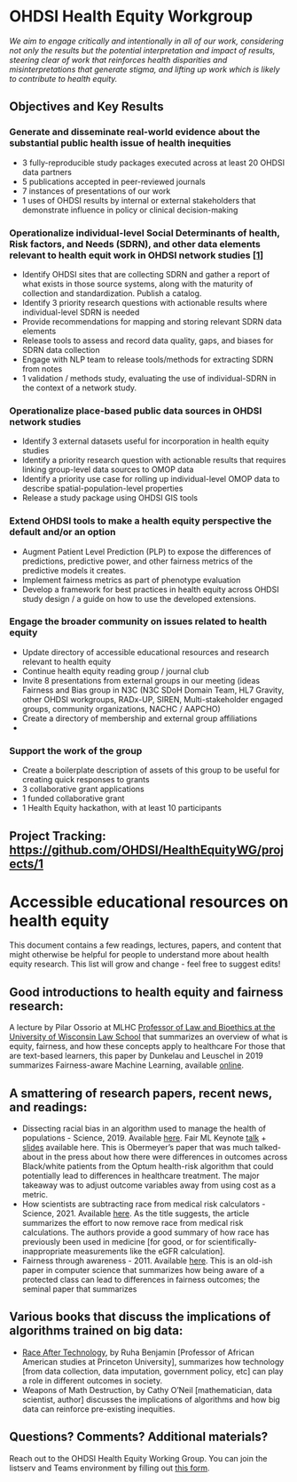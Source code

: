 # OHDSI Health Equity Workgroup

*We aim to engage critically and intentionally in all of our work, considering not only the results but the potential interpretation and impact of results, steering clear of work that reinforces health disparities and misinterpretations that generate stigma, and lifting up work which is likely to contribute to health equity.*

## Objectives and Key Results

### Generate and disseminate real-world evidence about the substantial public health issue of health inequities 
 - 3 fully-reproducible study packages executed across at least 20 OHDSI data partners 
 - 5 publications accepted in peer-reviewed journals 
 - 7 instances of presentations of our work 
 - 1 uses of OHDSI results by internal or external stakeholders that demonstrate influence in policy or clinical decision-making 

### Operationalize individual-level Social Determinants of health, Risk factors, and Needs (SDRN), and other data elements relevant to health equit work in OHDSI network studies [[1]](https://www.healthaffairs.org/do/10.1377/hblog20191025.776011/full/)
 - Identify OHDSI sites that are collecting SDRN and gather a report of what exists in those source systems, along with the maturity of collection and standardization. Publish a catalog.
 - Identify 3 priority research questions with actionable results where individual-level SDRN is needed
 - Provide recommendations for mapping and storing relevant SDRN data elements
 - Release tools to assess and record data quality, gaps, and biases for SDRN data collection
 - Engage with NLP team to release tools/methods for extracting SDRN from notes
 - 1 validation / methods study, evaluating the use of individual-SDRN in the context of a network study. 

### Operationalize place-based public data sources in OHDSI network studies
 - Identify 3 external datasets useful for incorporation in health equity studies 
 - Identify a priority research question with actionable results that requires linking group-level data sources to OMOP data 
 - Identify a priority use case for rolling up individual-level OMOP data to describe spatial-population-level properties
 - Release a study package using OHDSI GIS tools

### Extend OHDSI tools to make a health equity perspective the default and/or an option 
 - Augment Patient Level Prediction (PLP) to expose the differences of predictions, predictive power, and other fairness metrics of the predictive models it creates. 
 - Implement fairness metrics as part of phenotype evaluation  
 - Develop a framework for best practices in health equity across OHDSI study design / a guide on how to use the developed extensions.

### Engage the broader community on issues related to health equity 
 - Update directory of accessible educational resources and research relevant to health equity
 - Continue health equity reading group / journal club 
 - Invite 8 presentations from external groups in our meeting (ideas Fairness and Bias group in N3C (N3C SDoH Domain Team, HL7 Gravity, other OHDSI workgroups, RADx-UP, SIREN, Multi-stakeholder engaged groups, community organizations, NACHC / AAPCHO)
 - Create a directory of membership and external group affiliations 
 - 
### Support the work of the group 
 - Create a boilerplate description of assets of this group to be useful for creating quick responses to grants
 - 3 collaborative grant applications 
 - 1 funded collaborative grant 
 - 1 Health Equity hackathon, with at least 10 participants 

## Project Tracking: https://github.com/OHDSI/HealthEquityWG/projects/1 

# Accessible educational resources on health equity
This document contains a few readings, lectures, papers, and content that might otherwise be helpful for people to understand more about health equity research. This list will grow and change - feel free to suggest edits!

## Good introductions to health equity and fairness research:
A lecture by Pilar Ossorio at MLHC [Professor of Law and Bioethics at the University of Wisconsin Law School](https://www.youtube.com/watch?v=DzGSlWu4Lj0&list=PLRqwW7v078fYdZFpf43d0NBh4hiGCRtfV&index=6) that summarizes an overview of what is equity, fairness, and how these concepts apply to healthcare
For those that are text-based learners, this paper by Dunkelau and Leuschel in 2019 summarizes Fairness-aware Machine Learning, available [online](https://www.phil-fak.uni-duesseldorf.de/fileadmin/Redaktion/Institute/Sozialwissenschaften/Kommunikations-_und_Medienwissenschaft/KMW_I/Working_Paper/Dunkelau___Leuschel__2019__Fairness-Aware_Machine_Learning.pdf). 

## A smattering of research papers, recent news, and readings:
 - Dissecting racial bias in an algorithm used to manage the health of populations - Science, 2019. Available [here](https://science.sciencemag.org/content/366/6464/447). Fair ML Keynote [talk](https://slideslive.com/38923132/bad-proxies) + [slides](https://drive.google.com/file/d/1mHkgTYuLMSPnM58h5n0FGwSf2tPPxmL5/view) available here. This is Obermeyer’s paper that was much talked-about in the press about how there were differences in outcomes across Black/white patients from the Optum health-risk algorithm that could potentially lead to differences in healthcare treatment. The major takeaway was to adjust outcome variables away from using cost as a metric.
 - How scientists are subtracting race from medical risk calculators - Science, 2021. Available [here](https://www.sciencemag.org/news/2021/07/how-scientists-are-subtracting-race-medical-risk-calculators). As the title suggests, the article summarizes the effort to now remove race from medical risk calculations. The authors provide a good summary of how race has previously been used in medicine [for good, or for scientifically-inappropriate measurements like the eGFR calculation].
 - Fairness through awareness - 2011. Available [here](https://arxiv.org/abs/1104.3913). This is an old-ish paper in computer science that summarizes how being aware of a protected class can lead to differences in fairness outcomes; the seminal paper that summarizes

## Various books that discuss the implications of algorithms trained on big data:
 - [Race After Technology](https://www.ruhabenjamin.com/race-after-technology), by Ruha Benjamin [Professor of African American studies at Princeton University], summarizes how technology [from data collection, data imputation, government policy, etc] can play a role in different outcomes in society. 
 - Weapons of Math Destruction, by Cathy O’Neil [mathematician, data scientist, author] discusses the implications of algorithms and how big data can reinforce pre-existing inequities.

## Questions? Comments? Additional materials?
Reach out to the OHDSI Health Equity Working Group. You can join the listserv and Teams environment by filling out [this form](https://forms.office.com/Pages/ResponsePage.aspx?id=lAAPoyCRq0q6TOVQkCOy1ZyG6Ud_r2tKuS0HcGnqiQZUOVJFUzBFWE1aSVlLN0ozR01MUVQ4T0RGNyQlQCN0PWcu).
